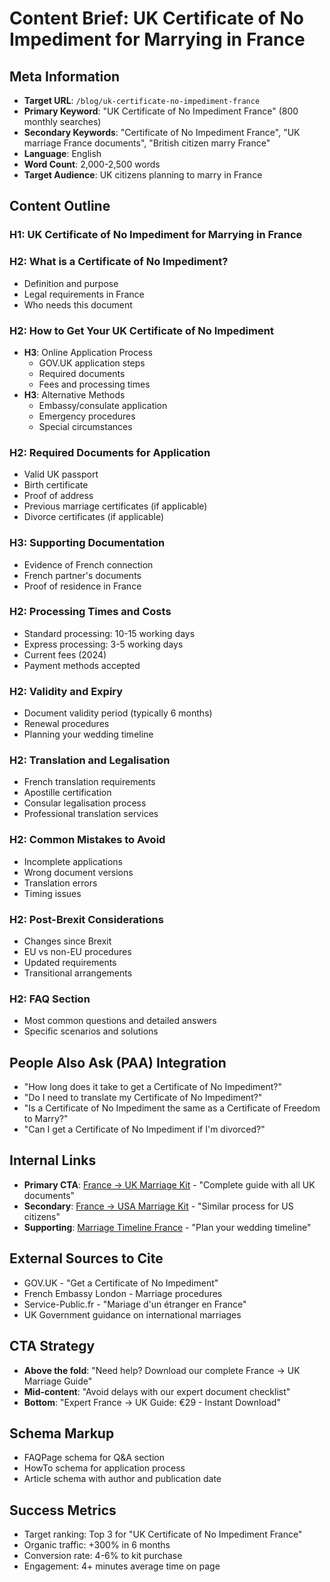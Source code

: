 # Content Brief: UK Certificate of No Impediment for Marrying in France

## Meta Information
- **Target URL**: `/blog/uk-certificate-no-impediment-france`
- **Primary Keyword**: "UK Certificate of No Impediment France" (800 monthly searches)
- **Secondary Keywords**: "Certificate of No Impediment France", "UK marriage France documents", "British citizen marry France"
- **Language**: English
- **Word Count**: 2,000-2,500 words
- **Target Audience**: UK citizens planning to marry in France

## Content Outline

### H1: UK Certificate of No Impediment for Marrying in France
### H2: What is a Certificate of No Impediment?
- Definition and purpose
- Legal requirements in France
- Who needs this document

### H2: How to Get Your UK Certificate of No Impediment
- **H3**: Online Application Process
  - GOV.UK application steps
  - Required documents
  - Fees and processing times
- **H3**: Alternative Methods
  - Embassy/consulate application
  - Emergency procedures
  - Special circumstances

### H2: Required Documents for Application
- Valid UK passport
- Birth certificate
- Proof of address
- Previous marriage certificates (if applicable)
- Divorce certificates (if applicable)

### H3: Supporting Documentation
- Evidence of French connection
- French partner's documents
- Proof of residence in France

### H2: Processing Times and Costs
- Standard processing: 10-15 working days
- Express processing: 3-5 working days
- Current fees (2024)
- Payment methods accepted

### H2: Validity and Expiry
- Document validity period (typically 6 months)
- Renewal procedures
- Planning your wedding timeline

### H2: Translation and Legalisation
- French translation requirements
- Apostille certification
- Consular legalisation process
- Professional translation services

### H2: Common Mistakes to Avoid
- Incomplete applications
- Wrong document versions
- Translation errors
- Timing issues

### H2: Post-Brexit Considerations
- Changes since Brexit
- EU vs non-EU procedures
- Updated requirements
- Transitional arrangements

### H2: FAQ Section
- Most common questions and detailed answers
- Specific scenarios and solutions

## People Also Ask (PAA) Integration
- "How long does it take to get a Certificate of No Impediment?"
- "Do I need to translate my Certificate of No Impediment?"
- "Is a Certificate of No Impediment the same as a Certificate of Freedom to Marry?"
- "Can I get a Certificate of No Impediment if I'm divorced?"

## Internal Links
- **Primary CTA**: [France → UK Marriage Kit](/kits/fra-gbr) - "Complete guide with all UK documents"
- **Secondary**: [France → USA Marriage Kit](/kits/fra-usa) - "Similar process for US citizens"
- **Supporting**: [Marriage Timeline France](/blog/marriage-timeline-france) - "Plan your wedding timeline"

## External Sources to Cite
- GOV.UK - "Get a Certificate of No Impediment"
- French Embassy London - Marriage procedures
- Service-Public.fr - "Mariage d'un étranger en France"
- UK Government guidance on international marriages

## CTA Strategy
- **Above the fold**: "Need help? Download our complete France → UK Marriage Guide"
- **Mid-content**: "Avoid delays with our expert document checklist"
- **Bottom**: "Expert France → UK Guide: €29 - Instant Download"

## Schema Markup
- FAQPage schema for Q&A section
- HowTo schema for application process
- Article schema with author and publication date

## Success Metrics
- Target ranking: Top 3 for "UK Certificate of No Impediment France"
- Organic traffic: +300% in 6 months
- Conversion rate: 4-6% to kit purchase
- Engagement: 4+ minutes average time on page

